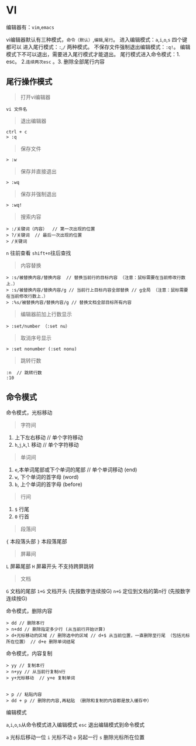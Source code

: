 # VI

编辑器有：`vim`,`emacs`

vi编辑器默认有三种模式，`命令（默认）`,`编辑`,`尾行`。
进入编辑模式：`a`,`i`,`o`,`s` 四个键都可以
进入尾行模式：`:`,`/` 两种模式。
不保存文件强制退出编辑模式：`:q!`。
编辑模式下不可以退出，需要进入尾行模式才能退出。
尾行模式进入命令模式：1. esc。 2.`连续两次esc` 。3. 删除全部尾行内容

## 尾行操作模式

> 打开vi编辑器

```
vi 文件名
```

> 退出编辑器

```
ctrl + c
> :q 
```

> 保存文件

```
> :w
```

> 保存并直接退出
```
> :wq
```

> 保存并强制退出

```
> :wq!
```

> 搜索内容

```
> :/关键词（内容）  // 第一次出现的位置
> ?/关键词  // 最后一次出现的位置
> /关键词
```
`n` 往前查看
`shift+n`往后查找

> 内容替换

```
> :s/被替换内容/替换内容  // 替换当前行的目标内容 （注意：鼠标需要在当前修改行数上.）
> :s/被替换内容/替换内容/g // 当前行上目标内容全部替换 // g全局 （注意：鼠标需要在当前修改行数上.）
> :%s/被替换内容/替换内容/g // 替换文档全部目标所有内容
```

> 编辑器前加上行数显示

```
> :set/number （:set nu）
```

> 取消序号显示

```
> :set nonumber (:set nonu)
```

> 跳转行数

```
:n  // 跳转行数
:10 
```

## 命令模式

命令模式，光标移动

> 字符间

1. 上下左右移动 // 单个字符移动
2. `h`,`j`,`k`,`l` 移动 // 单个字符移动

> 单词间

1. `e`,本单词尾部或下个单词的尾部 // 单个单词移动 (end)
2. `w`, 下个单词的首字母 (word)
3. `b`, 上个单词的首字母 (before)

> 行间

1. `$` 行尾
2. `0` 行首

> 段落间

`{` 本段落头部
`}` 本段落尾部


> 屏幕间

`L` 屏幕尾部
`H` 屏幕开头
不支持跨屏跳转

> 文档

`G` 文档的尾部
`1+G` 文档开头 (先按数字连续按G)
`n+G` 定位到文档的第n行 (先按数字连续按G)


命令模式，删除内容

```
> dd // 删除本行
> n+dd // 删除指定多少行 (从当前行开始计算)
> d+光标移动的区域 // 删除选中的区域 // d+$ 从当前位置，一直删除至行尾 （包括光标所在位置） // d+e 删除单词结尾
```

命令模式，内容复制
```
> yy // 复制本行
> n+yy // 从当前行复制n行
> y+光标移动  // y+e 复制单词


> p // 粘贴内容 
> dd + p // 删除的内容,再粘贴 （删除和复制的内容都是放入缓存中）
``` 

编辑模式

`a`,`i`,`o`,`s`从命令模式进入编辑模式
`esc` 退出编辑模式到命令模式

`a` 光标后移动一位
`i` 光标不动
`o` 另起一行
`s` 删除光标所在位置

